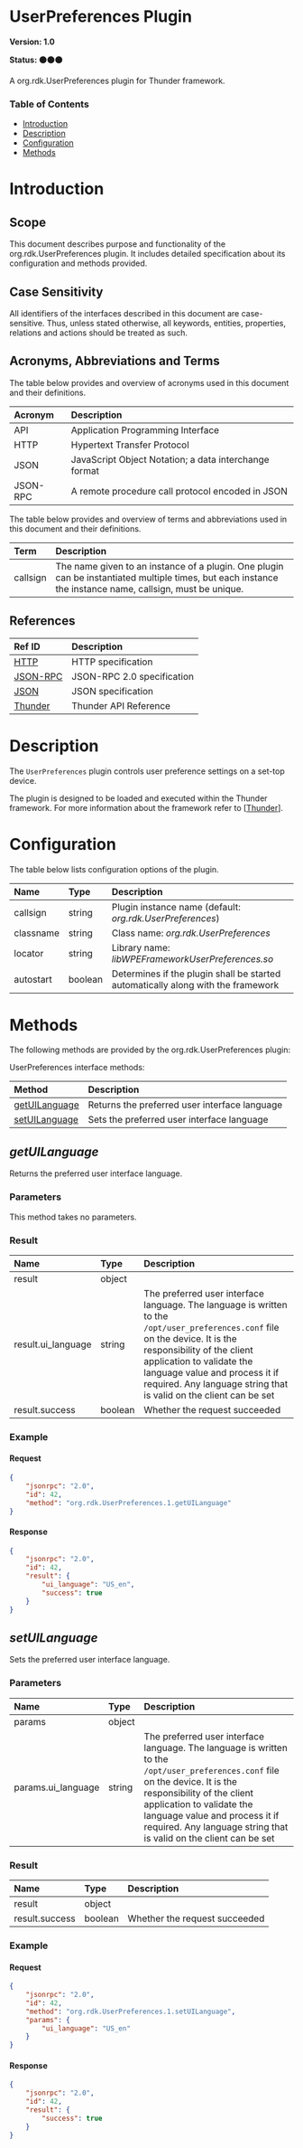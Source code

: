 <!-- Generated automatically, DO NOT EDIT! -->
<a name="UserPreferences_Plugin"></a>
# UserPreferences Plugin

**Version: 1.0**

**Status: :black_circle::black_circle::black_circle:**

A org.rdk.UserPreferences plugin for Thunder framework.

### Table of Contents

- [Introduction](#Introduction)
- [Description](#Description)
- [Configuration](#Configuration)
- [Methods](#Methods)

<a name="Introduction"></a>
# Introduction

<a name="Scope"></a>
## Scope

This document describes purpose and functionality of the org.rdk.UserPreferences plugin. It includes detailed specification about its configuration and methods provided.

<a name="Case_Sensitivity"></a>
## Case Sensitivity

All identifiers of the interfaces described in this document are case-sensitive. Thus, unless stated otherwise, all keywords, entities, properties, relations and actions should be treated as such.

<a name="Acronyms,_Abbreviations_and_Terms"></a>
## Acronyms, Abbreviations and Terms

The table below provides and overview of acronyms used in this document and their definitions.

| Acronym | Description |
| :-------- | :-------- |
| <a name="API">API</a> | Application Programming Interface |
| <a name="HTTP">HTTP</a> | Hypertext Transfer Protocol |
| <a name="JSON">JSON</a> | JavaScript Object Notation; a data interchange format |
| <a name="JSON-RPC">JSON-RPC</a> | A remote procedure call protocol encoded in JSON |

The table below provides and overview of terms and abbreviations used in this document and their definitions.

| Term | Description |
| :-------- | :-------- |
| <a name="callsign">callsign</a> | The name given to an instance of a plugin. One plugin can be instantiated multiple times, but each instance the instance name, callsign, must be unique. |

<a name="References"></a>
## References

| Ref ID | Description |
| :-------- | :-------- |
| <a name="HTTP">[HTTP](http://www.w3.org/Protocols)</a> | HTTP specification |
| <a name="JSON-RPC">[JSON-RPC](https://www.jsonrpc.org/specification)</a> | JSON-RPC 2.0 specification |
| <a name="JSON">[JSON](http://www.json.org/)</a> | JSON specification |
| <a name="Thunder">[Thunder](https://github.com/WebPlatformForEmbedded/Thunder/blob/master/doc/WPE%20-%20API%20-%20WPEFramework.docx)</a> | Thunder API Reference |

<a name="Description"></a>
# Description

The `UserPreferences` plugin controls user preference settings on a set-top device.

The plugin is designed to be loaded and executed within the Thunder framework. For more information about the framework refer to [[Thunder](#Thunder)].

<a name="Configuration"></a>
# Configuration

The table below lists configuration options of the plugin.

| Name | Type | Description |
| :-------- | :-------- | :-------- |
| callsign | string | Plugin instance name (default: *org.rdk.UserPreferences*) |
| classname | string | Class name: *org.rdk.UserPreferences* |
| locator | string | Library name: *libWPEFrameworkUserPreferences.so* |
| autostart | boolean | Determines if the plugin shall be started automatically along with the framework |

<a name="Methods"></a>
# Methods

The following methods are provided by the org.rdk.UserPreferences plugin:

UserPreferences interface methods:

| Method | Description |
| :-------- | :-------- |
| [getUILanguage](#getUILanguage) | Returns the preferred user interface language |
| [setUILanguage](#setUILanguage) | Sets the preferred user interface language |


<a name="getUILanguage"></a>
## *getUILanguage*

Returns the preferred user interface language.

### Parameters

This method takes no parameters.

### Result

| Name | Type | Description |
| :-------- | :-------- | :-------- |
| result | object |  |
| result.ui_language | string | The preferred user interface language. The language is written to the `/opt/user_preferences.conf` file on the device. It is the responsibility of the client application to validate the language value and process it if required. Any language string that is valid on the client can be set |
| result.success | boolean | Whether the request succeeded |

### Example

#### Request

```json
{
    "jsonrpc": "2.0",
    "id": 42,
    "method": "org.rdk.UserPreferences.1.getUILanguage"
}
```

#### Response

```json
{
    "jsonrpc": "2.0",
    "id": 42,
    "result": {
        "ui_language": "US_en",
        "success": true
    }
}
```

<a name="setUILanguage"></a>
## *setUILanguage*

Sets the preferred user interface language.

### Parameters

| Name | Type | Description |
| :-------- | :-------- | :-------- |
| params | object |  |
| params.ui_language | string | The preferred user interface language. The language is written to the `/opt/user_preferences.conf` file on the device. It is the responsibility of the client application to validate the language value and process it if required. Any language string that is valid on the client can be set |

### Result

| Name | Type | Description |
| :-------- | :-------- | :-------- |
| result | object |  |
| result.success | boolean | Whether the request succeeded |

### Example

#### Request

```json
{
    "jsonrpc": "2.0",
    "id": 42,
    "method": "org.rdk.UserPreferences.1.setUILanguage",
    "params": {
        "ui_language": "US_en"
    }
}
```

#### Response

```json
{
    "jsonrpc": "2.0",
    "id": 42,
    "result": {
        "success": true
    }
}
```

